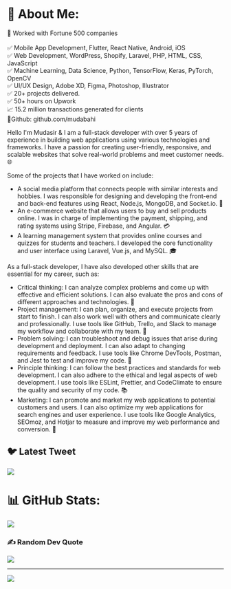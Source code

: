 
# 💫 About Me:
💎 Worked with Fortune 500 companies\
<br>
✅ Mobile App Development, Flutter, React Native, Android, iOS<br>
✅ Web Development, WordPress, Shopify, Laravel, PHP, HTML, CSS, JavaScript<br>
✅ Machine Learning, Data Science, Python, TensorFlow, Keras, PyTorch, OpenCV<br>
✅ UI/UX Design, Adobe XD, Figma, Photoshop, Illustrator<br>
✅ 20+ projects delivered.<br>
✅ 50+ hours on Upwork<br>
📈 15.2 million transactions generated for clients<br>
💎Github: github.com/mudabahi<br>

Hello I'm Mudasir & I am a full-stack developer with over 5 years of experience in building web applications using various technologies and frameworks. I have a passion for creating user-friendly, responsive, and scalable websites that solve real-world problems and meet customer needs. 🌐

Some of the projects that I have worked on include:

- A social media platform that connects people with similar interests and hobbies. I was responsible for designing and developing the front-end and back-end features using React, Node.js, MongoDB, and Socket.io. 🙌
- An e-commerce website that allows users to buy and sell products online. I was in charge of implementing the payment, shipping, and rating systems using Stripe, Firebase, and Angular. 💳
- A learning management system that provides online courses and quizzes for students and teachers. I developed the core functionality and user interface using Laravel, Vue.js, and MySQL. 🎓

As a full-stack developer, I have also developed other skills that are essential for my career, such as:

- Critical thinking: I can analyze complex problems and come up with effective and efficient solutions. I can also evaluate the pros and cons of different approaches and technologies. 🧠
- Project management: I can plan, organize, and execute projects from start to finish. I can also work well with others and communicate clearly and professionally. I use tools like GitHub, Trello, and Slack to manage my workflow and collaborate with my team. 📝
- Problem solving: I can troubleshoot and debug issues that arise during development and deployment. I can also adapt to changing requirements and feedback. I use tools like Chrome DevTools, Postman, and Jest to test and improve my code. 🔧
- Principle thinking: I can follow the best practices and standards for web development. I can also adhere to the ethical and legal aspects of web development. I use tools like ESLint, Prettier, and CodeClimate to ensure the quality and security of my code. 📚
- Marketing: I can promote and market my web applications to potential customers and users. I can also optimize my web applications for search engines and user experience. I use tools like Google Analytics, SEOmoz, and Hotjar to measure and improve my web performance and conversion. 🚀


## 🐦 Latest Tweet
[![](https://gtce.itsvg.in/api?username=Mudasiraly1)](https://github.com/VishwaGauravIn/github-twitter-card-embed)

# 📊 GitHub Stats:
![](https://github-readme-streak-stats.herokuapp.com/?user=mudabahi&theme=radical&hide_border=false)<br/>

### ✍️ Random Dev Quote
![](https://quotes-github-readme.vercel.app/api?type=horizontal&theme=radical)

---
[![](https://visitcount.itsvg.in/api?id=mudabahi&icon=0&color=0)](https://visitcount.itsvg.in)

<!-- Proudly created with GPRM ( https://gprm.itsvg.in ) -->

